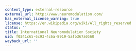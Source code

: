 ```yaml
---
content_type: external-resource
external_url: http://www.neuromodulation.com/
has_external_license_warning: true
license: https://en.wikipedia.org/wiki/All_rights_reserved
status: ''
title: International Neuromodulation Society
uid: f0241c65-6c93-4c6a-8919-5afb367a0560
wayback_url: ''
---
```

